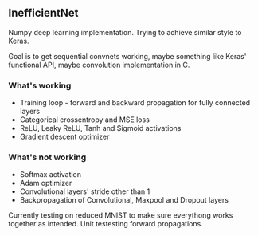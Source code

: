 ## InefficientNet
Numpy deep learning implementation. Trying to achieve similar style to Keras.

Goal is to get sequential convnets working, maybe something like Keras' functional API, maybe convolution implementation in C.

### What's working
- Training loop - forward and backward propagation for fully connected layers
- Categorical crossentropy and MSE loss
- ReLU, Leaky ReLU, Tanh and Sigmoid activations
- Gradient descent optimizer

### What's not working
- Softmax activation
- Adam optimizer
- Convolutional layers' stride other than 1
- Backpropagation of Convolutional, Maxpool and Dropout layers

Currently testing on reduced MNIST to make sure everythong works together as intended. Unit testesting forward propagations.